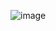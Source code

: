 ![image](https://github.com/micheldesenvolvime3to/micheldesenvolvime3to/assets/148514027/92da22a0-119c-4815-9162-206c69332597)

